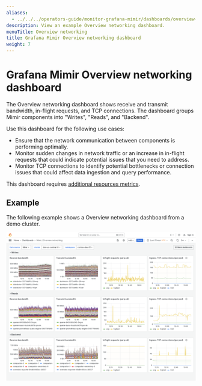 ```yaml
---
aliases:
  - ../../../operators-guide/monitor-grafana-mimir/dashboards/overview-networking/
description: View an example Overview networking dashboard.
menuTitle: Overview networking
title: Grafana Mimir Overview networking dashboard
weight: 7
---
```



# Grafana Mimir Overview networking dashboard

The Overview networking dashboard shows receive and transmit bandwidth, in-flight requests, and TCP connections.
The dashboard groups Mimir components into "Writes", "Reads", and "Backend".

Use this dashboard for the following use cases:

- Ensure that the network communication between components is performing optimally.
- Monitor sudden changes in network traffic or an increase in in-flight requests that could indicate potential issues that you need to address.
- Monitor TCP connections to identify potential bottlenecks or connection issues that could affect data ingestion and query performance.

This dashboard requires [additional resources metrics](../../requirements/#additional-resources-metrics).

## Example

The following example shows a Overview networking dashboard from a demo cluster.

![Grafana Mimir overview networking dashboard](mimir-overview-networking.png)
